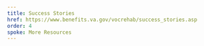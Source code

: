 ```yaml
---
title: Success Stories
href: https://www.benefits.va.gov/vocrehab/success_stories.asp
order: 4
spoke: More Resources
---
```

